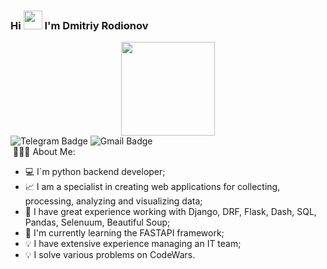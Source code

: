 ### Hi <img src="https://raw.githubusercontent.com/iampavangandhi/iampavangandhi/master/gifs/Hi.gif" width="30"/> I'm Dmitriy Rodionov

<!--
**VerP404/VerP404** is a ✨ _special_ ✨ repository because its `README.md` (this file) appears on your GitHub profile.

Here are some ideas to get you started:

- 🔭 I’m currently working on ...
- 🌱 I’m currently learning ...
- 👯 I’m looking to collaborate on ...
- 🤔 I’m looking for help with ...
- 💬 Ask me about ...
- 📫 How to reach me: ...
- 😄 Pronouns: ...
- ⚡ Fun fact: ...
-->

<div id="header" align="center">
  <img src="https://media.giphy.com/media/UtEd87cLAH789bR5sk/giphy.gif" width="150"/>
</div>
<div id="badges">
  <img src="https://img.shields.io/badge/dmitr_rod-%230095D5.svg?&style=flat-square&logo=telegram&logoColor=white&link=https://t.me/dmitr_rod" alt="Telegram Badge"/>
  <img src="https://img.shields.io/badge/-dmitr.rod@gmail.com-c14438?style=flat-square&logo=Gmail&logoColor=white&link=mailto:dmitr.rod@gmail.com@gmail.com" alt="Gmail Badge"/>
</div>
<img src="https://komarev.com/ghpvc/?username=VerP404&style=flat-square&color=blue" alt=""/>
👨🏻‍💻 About Me:

* 💻 I`m python backend developer;
* 📈 I am a specialist in creating web applications for collecting, processing, analyzing and visualizing data;
* 🔭 I have great experience working with Django, DRF, Flask, Dash, SQL, Pandas, Selenuum, Beautiful Soup;
* 📖 I'm currently learning the FASTAPI framework;
* 💡 I have extensive experience managing an IT team;
* 💡 I solve various problems on CodeWars.

